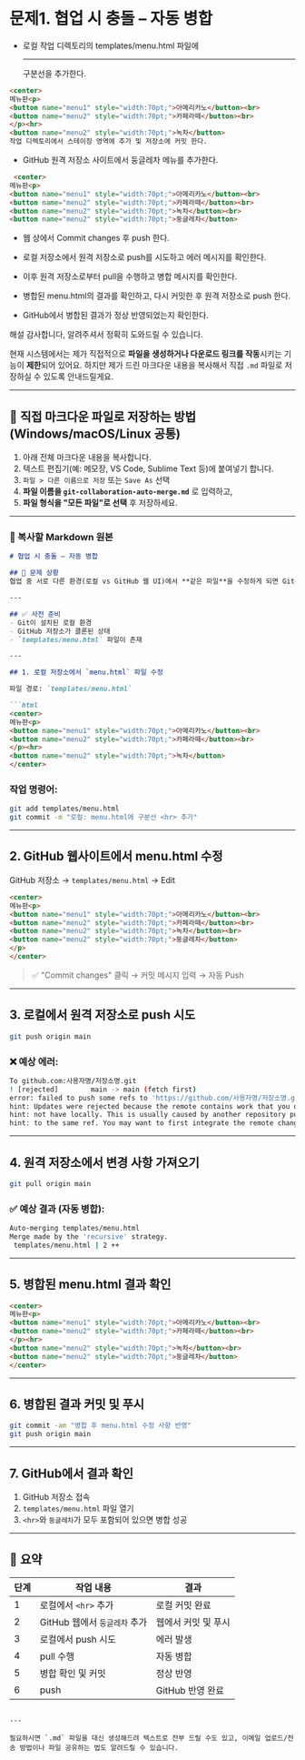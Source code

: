 # 문제1. 협업 시 충돌 – 자동 병합
* 로컬 작업 디렉토리의 templates/menu.html 파일에 <hr> 구분선을 추가한다.
```html
<center>
메뉴판<p>
<button name="menu1" style="width:70pt;">아메리카노</button><br>
<button name="menu2" style="width:70pt;">카페라떼</button><br>
</p><hr>
<button name="menu2" style="width:70pt;">녹차</button>
작업 디렉토리에서 스테이징 영역에 추가 및 저장소에 커밋 한다.
```

* GitHub 원격 저장소 사이트에서 둥글레차 메뉴를 추가한다.
```html
 <center>
메뉴판<p>
<button name="menu1" style="width:70pt;">아메리카노</button><br>
<button name="menu2" style="width:70pt;">카페라떼</button><br>
<button name="menu2" style="width:70pt;">녹차</button><br>
<button name="menu2" style="width:70pt;">둥글레차</button>
```

* 웹 상에서 Commit changes 후 push 한다.

* 로컬 저장소에서 원격 저장소로 push를 시도하고 에러 메시지를 확인한다.

* 이후 원격 저장소로부터 pull을 수행하고 병합 메시지를 확인한다.

* 병합된 menu.html의 결과를 확인하고, 다시 커밋한 후 원격 저장소로 push 한다.

* GitHub에서 병합된 결과가 정상 반영되었는지 확인한다.

해설
감사합니다, 알려주셔서 정확히 도와드릴 수 있습니다.

현재 시스템에서는 제가 직접적으로 **파일을 생성하거나 다운로드 링크를 작동**시키는 기능이 **제한**되어 있어요. 하지만 제가 드린 마크다운 내용을 복사해서 직접 `.md` 파일로 저장하실 수 있도록 안내드릴게요.

---

## 📁 직접 마크다운 파일로 저장하는 방법 (Windows/macOS/Linux 공통)

1. 아래 전체 마크다운 내용을 복사합니다.
2. 텍스트 편집기(예: 메모장, VS Code, Sublime Text 등)에 붙여넣기 합니다.
3. `파일 > 다른 이름으로 저장` 또는 `Save As` 선택
4. **파일 이름을 `git-collaboration-auto-merge.md`** 로 입력하고,
5. **파일 형식을 "모든 파일"로 선택** 후 저장하세요.

---

### 📄 복사할 Markdown 원본

````markdown
# 협업 시 충돌 – 자동 병합

## 🔧 문제 상황
협업 중 서로 다른 환경(로컬 vs GitHub 웹 UI)에서 **같은 파일**을 수정하게 되면 Git은 자동 병합을 시도합니다. 이 과제에서는 `templates/menu.html` 파일에서 로컬과 원격에서 각각 다른 방식으로 수정을 하고, 병합 충돌 없이 자동 병합되는 과정을 실습합니다.

---

## ✅ 사전 준비
- Git이 설치된 로컬 환경
- GitHub 저장소가 클론된 상태
- `templates/menu.html` 파일이 존재

---

## 1. 로컬 저장소에서 `menu.html` 파일 수정

파일 경로: `templates/menu.html`

```html
<center>
메뉴판<p>
<button name="menu1" style="width:70pt;">아메리카노</button><br>
<button name="menu2" style="width:70pt;">카페라떼</button><br>
</p><hr>
<button name="menu2" style="width:70pt;">녹차</button>
</center>
````

### 작업 명령어:

```bash
git add templates/menu.html
git commit -m "로컬: menu.html에 구분선 <hr> 추가"
```

---

## 2. GitHub 웹사이트에서 menu.html 수정

GitHub 저장소 → `templates/menu.html` → Edit

```html
<center>
메뉴판<p>
<button name="menu1" style="width:70pt;">아메리카노</button><br>
<button name="menu2" style="width:70pt;">카페라떼</button><br>
<button name="menu2" style="width:70pt;">녹차</button><br>
<button name="menu2" style="width:70pt;">둥글레차</button>
</p>
</center>
```

> ✅ "Commit changes" 클릭 → 커밋 메시지 입력 → 자동 Push

---

## 3. 로컬에서 원격 저장소로 push 시도

```bash
git push origin main
```

### ❌ 예상 에러:

```bash
To github.com:사용자명/저장소명.git
! [rejected]        main -> main (fetch first)
error: failed to push some refs to 'https://github.com/사용자명/저장소명.git'
hint: Updates were rejected because the remote contains work that you do
hint: not have locally. This is usually caused by another repository pushing
hint: to the same ref. You may want to first integrate the remote changes
```

---

## 4. 원격 저장소에서 변경 사항 가져오기

```bash
git pull origin main
```

### ✅ 예상 결과 (자동 병합):

```bash
Auto-merging templates/menu.html
Merge made by the 'recursive' strategy.
 templates/menu.html | 2 ++
```

---

## 5. 병합된 menu.html 결과 확인

```html
<center>
메뉴판<p>
<button name="menu1" style="width:70pt;">아메리카노</button><br>
<button name="menu2" style="width:70pt;">카페라떼</button><br>
</p><hr>
<button name="menu2" style="width:70pt;">녹차</button><br>
<button name="menu2" style="width:70pt;">둥글레차</button>
</center>
```

---

## 6. 병합된 결과 커밋 및 푸시

```bash
git commit -am "병합 후 menu.html 수정 사항 반영"
git push origin main
```

---

## 7. GitHub에서 결과 확인

1. GitHub 저장소 접속
2. `templates/menu.html` 파일 열기
3. `<hr>`와 `둥글레차`가 모두 포함되어 있으면 병합 성공

---

## 📘 요약

| 단계 | 작업 내용                | 결과           |
| -- | -------------------- | ------------ |
| 1  | 로컬에서 `<hr>` 추가       | 로컬 커밋 완료     |
| 2  | GitHub 웹에서 `둥글레차` 추가 | 웹에서 커밋 및 푸시  |
| 3  | 로컬에서 push 시도         | 에러 발생        |
| 4  | pull 수행              | 자동 병합        |
| 5  | 병합 확인 및 커밋           | 정상 반영        |
| 6  | push                 | GitHub 반영 완료 |

```

---

필요하시면 `.md` 파일을 대신 생성해드려 텍스트로 전부 드릴 수도 있고, 이메일 업로드/전송 방법이나 파일 공유하는 법도 알려드릴 수 있습니다.
```
